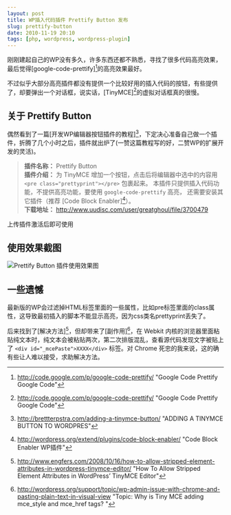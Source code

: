 ```yaml
---
layout: post
title: WP插入代码插件 Prettify Button 发布
slug: prettify-button
date: 2010-11-19 20:10
tags: [php, wordpress, wordpress-plugin]
---
```


刚刚建起自己的WP没有多久，许多东西还都不熟悉，寻找了很多代码高亮效果，最后觉得[google-code-prettify][^1]的高亮效果最好。

不过似乎大部分高亮插件都没有提供一个比较好用的插入代码的按钮，有些提供了，却要弹出一个对话框，说实话，[TinyMCE][^1]的虚拟对话框真的很慢。

关于 Prettify Button
--------------------

偶然看到了一篇[开发WP编辑器按钮插件的教程][^3]，下定决心准备自己做一个插件，折腾了几个小时之后，插件就出炉了(一赞这篇教程写的好，二赞WP的扩展开发的灵活)。

> **插件名称：** Prettify Button  
> **插件介绍：** 为 TinyMCE 增加一个按钮，点击后将编辑器中选中的内容用 `<pre class="prettyprint"></pre>` 包裹起来。
> 本插件只提供插入代码功能，不提供高亮功能，要使用 `google-code-prettify` 高亮，
> 还需要安装其它插件（推荐 [Code Block Enabler][^4]）。  
> **下载地址：** <http://www.uudisc.com/user/greatghoul/file/3700479>

上传插件激活后即可使用

使用效果截图
------------

![Prettify Button 插件使用效果图](http://pic.yupoo.com/greatghoul_v/ADpE4zO9/6bn8R.png)

一些遗憾
---------

最新版的WP会过滤掉HTML标签里面的一些属性，比如pre标签里面的class属性，这导致最初插入的脚本不能显示高亮，因为css类名prettyprint丢失了。

后来找到了[解决方法][^5]，但却带来了[副作用][^6]，在 Webkit 内核的浏览器里面粘贴纯文本时，纯文本会被粘贴两次，第二次排版混乱，查看源代码发现文字被贴上了 `<div id="_mcePaste">XXXX</div>` 标签。对 Chrome 死忠的我来说，这的确有些让人难以接受，求助解决方法。

[^1]: http://code.google.com/p/google-code-prettify/ "Google Code Prettify  Google Code"
[^2]: http://tinymce.moxiecode.com/ "TinyMCE主页"
[^3]: http://brettterpstra.com/adding-a-tinymce-button/ "ADDING A TINYMCE BUTTON TO WORDPRES"
[^4]: http://wordpress.org/extend/plugins/code-block-enabler/ "Code Block Enabler WP插件"
[^5]: http://www.engfers.com/2008/10/16/how-to-allow-stripped-element-attributes-in-wordpress-tinymce-editor/ "How To Allow Stripped Element Attributes in WordPress’ TinyMCE Editor"
[^6]: http://wordpress.org/support/topic/wp-admin-issue-with-chrome-and-pasting-plain-text-in-visual-view "Topic: Why is Tiny MCE adding mce_style and mce_href tags?  "


